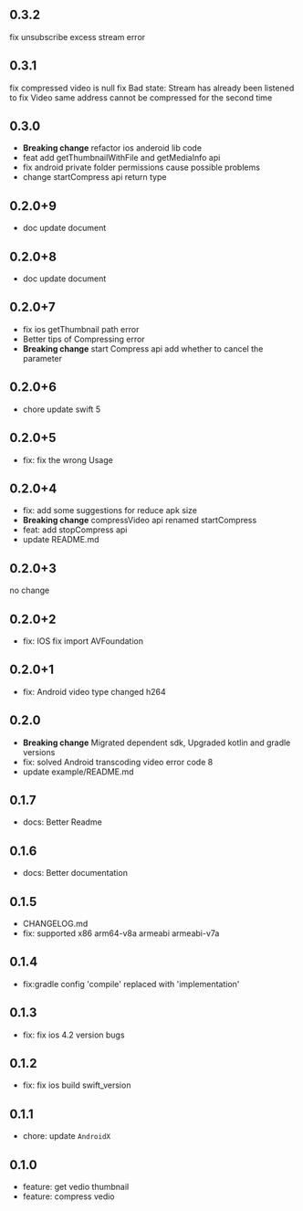 ## 0.3.2
fix unsubscribe excess stream error

## 0.3.1
fix compressed video is null
fix Bad state: Stream has already been listened to
fix Video same address cannot be compressed for the second time

## 0.3.0
* **Breaking change** refactor ios anderoid lib code
* feat add getThumbnailWithFile and getMediaInfo api
* fix android private folder permissions cause possible problems
* change startCompress api return type

## 0.2.0+9
* doc update document

## 0.2.0+8
* doc update document

## 0.2.0+7
* fix ios getThumbnail path error
* Better tips of Compressing error
* **Breaking change** start Compress api add whether to cancel the parameter

## 0.2.0+6
* chore update swift 5

## 0.2.0+5
* fix: fix the wrong Usage

## 0.2.0+4
* fix: add some suggestions for reduce apk size
* **Breaking change** compressVideo api renamed startCompress
* feat: add stopCompress api
* update README.md

## 0.2.0+3
no change

## 0.2.0+2
* fix: IOS fix import AVFoundation

## 0.2.0+1
* fix: Android video type changed h264

## 0.2.0
* **Breaking change** Migrated dependent sdk, Upgraded kotlin and gradle versions
* fix: solved Android transcoding video error code 8
* update example/README.md

## 0.1.7
* docs: Better Readme

## 0.1.6
* docs: Better documentation

## 0.1.5
* CHANGELOG.md
* fix: supported x86 arm64-v8a armeabi armeabi-v7a

## 0.1.4
* fix:gradle config 'compile' replaced with 'implementation'

## 0.1.3
* fix: fix ios 4.2 version bugs

## 0.1.2
* fix: fix ios build swift_version

## 0.1.1
* chore: update `AndroidX`

## 0.1.0

* feature: get vedio thumbnail
* feature: compress vedio
